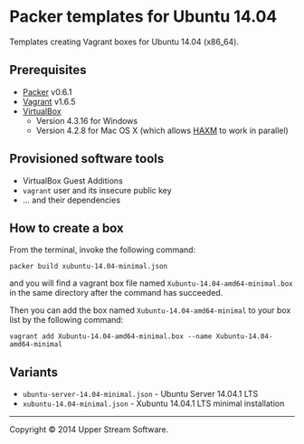 # Packer templates for Ubuntu 14.04

Templates creating Vagrant boxes for Ubuntu 14.04 (x86_64).

## Prerequisites

* [Packer] v0.6.1
* [Vagrant] v1.6.5
* [VirtualBox]
	* Version 4.3.16 for Windows
	* Version 4.2.8 for Mac OS X (which allows [HAXM] to work in parallel)

[Packer]: https://www.packer.io/ "Packer by HashiCorp"
[Vagrant]: https://www.vagrantup.com/ "Vagrant"
[VirtualBox]: https://www.virtualbox.org/ "Oracle VM VirtualBox"
[HAXM]: https://software.intel.com/en-us/android/articles/intel-hardware-accelerated-execution-manager
        "Intel&reg; Hardware Accelerated Execution Manager"

## Provisioned software tools

* VirtualBox Guest Additions
* `vagrant` user and its insecure public key
* ... and their dependencies

## How to create a box

From the terminal, invoke the following command:

	packer build xubuntu-14.04-minimal.json

and you will find a vagrant box file named `Xubuntu-14.04-amd64-minimal.box`
in the same directory after the command has succeeded.

Then you can add the box named `Xubuntu-14.04-amd64-minimal` to your box list
by the following command:

	vagrant add Xubuntu-14.04-amd64-minimal.box --name Xubuntu-14.04-amd64-minimal

## Variants

* `ubuntu-server-14.04-minimal.json` - Ubuntu Server 14.04.1 LTS
* `xubuntu-14.04-minimal.json` - Xubuntu 14.04.1 LTS minimal installation


- - -

Copyright &copy; 2014 Upper Stream Software.
